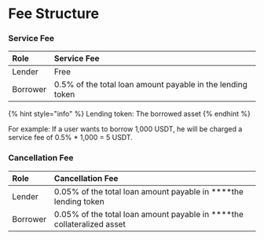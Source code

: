 # Fee Structure

### Service Fee

| Role | Service Fee |
| :--- | :--- |
| Lender | Free |
| Borrower | 0.5% of the total loan amount payable in the lending token |

{% hint style="info" %}
Lending token: The borrowed asset
{% endhint %}

For example: If a user wants to borrow 1,000 USDT, he will be charged a service fee of 0.5% \* 1,000 = 5 USDT.

### Cancellation Fee

| Role | Cancellation Fee |
| :--- | :--- |
| Lender | 0.05% of the total loan amount payable in ****the lending token |
| Borrower | 0.05% of the total loan amount payable in ****the collateralized asset |

### 


